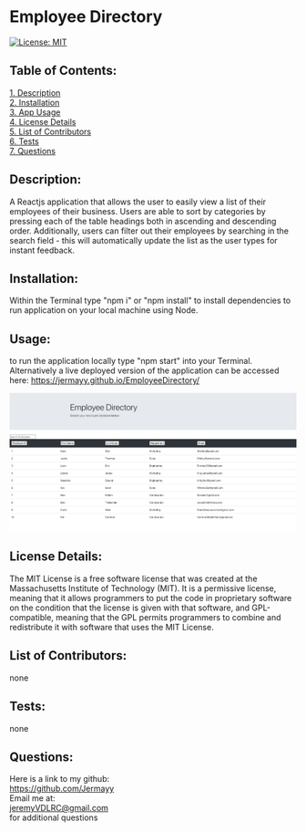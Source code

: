 # Employee Directory
[![License: MIT](https://img.shields.io/badge/License-MIT-yellow.svg)](https://opensource.org/licenses/MIT)  
 ## Table of Contents:  
[1. Description](#Description)  
[2. Installation](#Installation)  
[3. App Usage](#Usage)  
[4. License Details](#License-Details)  
[5. List of Contributors](#List-of-Contributors)  
[6. Tests](#Tests)  
[7. Questions](#Questions)  

## Description:
A Reactjs application that allows the user to easily view a list of their employees of their business. Users are able to sort by categories by pressing each of the table headings both in ascending and descending order. Additionally, users can filter out their employees by searching in the search field - this will automatically update the list as the user types for instant feedback.


## Installation:
Within the Terminal type "npm i" or "npm install" to install dependencies to run application on your local machine using Node.

## Usage:
to run the application locally type "npm start" into your Terminal. Alternatively a live deployed version of the application can be accessed here:  https://jermayy.github.io/EmployeeDirectory/

![](/screenshots/1.png)


## License Details:  
  
 The MIT License is a free software license that was created at the Massachusetts Institute of Technology (MIT). It is a permissive license, meaning that it allows programmers to put the code in proprietary software on the condition that the license is given with that software, and GPL-compatible, meaning that the GPL permits programmers to combine and redistribute it with software that uses the MIT License.  
 
## List of Contributors: 
none
 
## Tests: 
none
## Questions:
 Here is a link to my github:  
https://github.com/Jermayy  
 Email me at:  
jeremyVDLRC@gmail.com  
for additional questions
